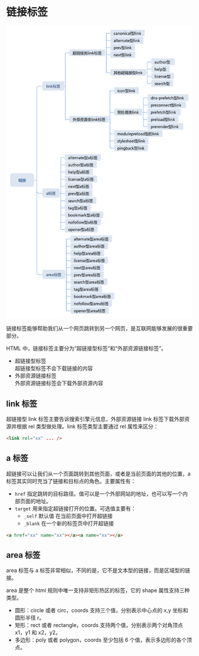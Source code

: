 # 链接标签

![link](./images/link.png)

链接标签能够帮助我们从一个网页跳转到另一个网页，是互联网能够发展的很重要部分。

HTML 中，链接标签主要分为“超链接型标签”和“外部资源链接标签”。

- 超链接型标签  
   超链接型标签不会下载链接的内容
- 外部资源链接标签  
   外部资源链接标签会下载外部资源内容

## link 标签

超链接型 link 标签主要告诉搜索引擎元信息，外部资源链接 link 标签下载外部资源并根据 rel 类型做处理。link 标签类型主要通过 rel 属性来区分：

```html
<link rel="xx" ... />
```

## a 标签

超链接可以让我们从一个页面跳转到其他页面，或者是当前页面的其他的位置，a 标签其实同时充当了链接和目标点的角色。主要属性有：

- `href` 指定跳转的目标路径。值可以是一个外部网站的地址，也可以写一个内部页面的地址。
- `target` 用来指定超链接打开的位置。可选值主要有：
  - `_self` 默认值 在当前页面中打开超链接
  - `_blank` 在一个新的标签页中打开超链接

```html
<a href="xx" name="xx"></a><a name="xx"></a>
```

## area 标签

area 标签与 a 标签非常相似，不同的是，它不是文本型的链接，而是区域型的链接。

area 是整个 html 规则中唯一支持非矩形热区的标签，它的 shape 属性支持三种类型。

- 圆形：circle 或者 circ，coords 支持三个值，分别表示中心点的 x,y 坐标和圆形半径 r。
- 矩形：rect 或者 rectangle，coords 支持两个值，分别表示两个对角顶点 x1，y1 和 x2，y2。
- 多边形：poly 或者 polygon，coords 至少包括 6 个值，表示多边形的各个顶点。

